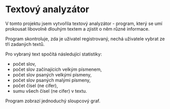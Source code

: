 # Textový analyzátor
V tomto projektu jsem vytvořila textový analyzátor - program, který se umí prokousat libovolně dlouhým textem a zjistit o něm různé informace.

Program skontroluje, zda je uživatel registrovaný, nechá uživatele vybrat ze tří zadaných textů.

Pro vybraný text spočítá následující statistiky:
* počet slov,
* počet slov začínajících velkým písmenem,
* počet slov psaných velkými písmeny,
* počet slov psaných malými písmeny,
* počet čísel (ne cifer),
* sumu všech čísel (ne cifer) v textu.

Program zobrazí jednoduchý sloupcový graf.